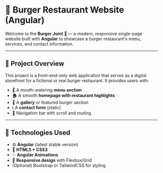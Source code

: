 # 🍔 Burger Restaurant Website (Angular)

Welcome to the **Burger Joint** 🍔 — a modern, responsive single-page website built with **Angular** to showcase a burger restaurant's menu, services, and contact information.

---

## 📌 Project Overview

This project is a front-end-only web application that serves as a digital storefront for a fictional or real burger restaurant. It provides users with:

- 🍟 A mouth-watering **menu section**
- 🏠 A smooth **homepage with restaurant highlights**
- 📸 A **gallery** or featured burger section
- 📞 A **contact form** (static)
- 🧭 Navigation bar with scroll and routing

---

## 🚀 Technologies Used

- ⚙️ **Angular** (latest stable version)
- 🎨 **HTML5 + CSS3**
- ✨ **Angular Animations**
- 📱 **Responsive design** with Flexbox/Grid
- (Optional) Bootstrap or TailwindCSS for styling


